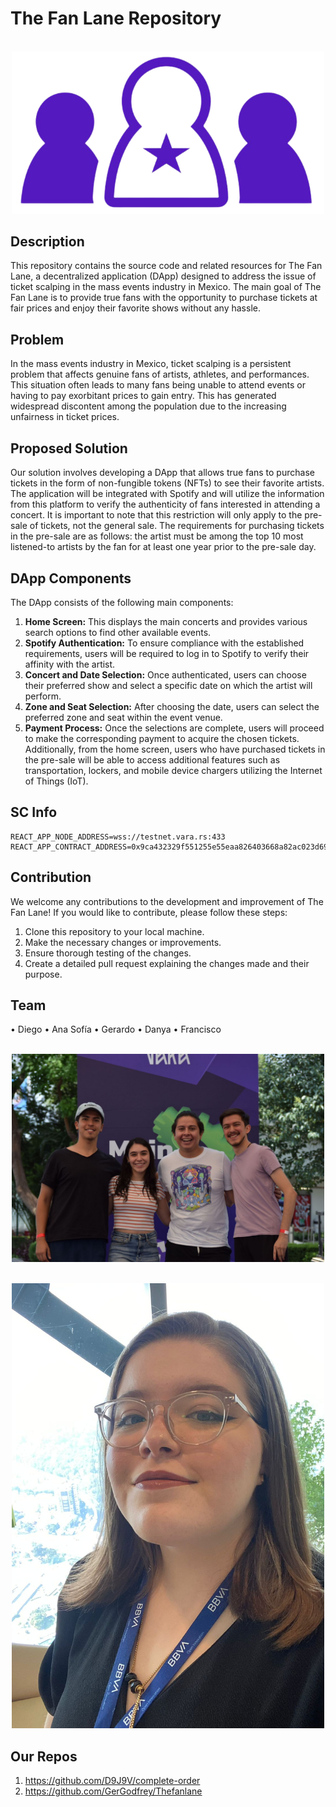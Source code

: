 # The Fan Lane Repository
<p align="center">
    <br>
    <img src="pages/img/logo_fanlane.png" width="500"/>
    <br>
<p>

## Description
This repository contains the source code and related resources for The Fan Lane, a decentralized application (DApp) designed to address the issue of ticket scalping in the mass events industry in Mexico. The main goal of The Fan Lane is to provide true fans with the opportunity to purchase tickets at fair prices and enjoy their favorite shows without any hassle.
## Problem
In the mass events industry in Mexico, ticket scalping is a persistent problem that affects genuine fans of artists, athletes, and performances. This situation often leads to many fans being unable to attend events or having to pay exorbitant prices to gain entry. This has generated widespread discontent among the population due to the increasing unfairness in ticket prices.
## Proposed Solution
Our solution involves developing a DApp that allows true fans to purchase tickets in the form of non-fungible tokens (NFTs) to see their favorite artists. The application will be integrated with Spotify and will utilize the information from this platform to verify the authenticity of fans interested in attending a concert. It is important to note that this restriction will only apply to the pre-sale of tickets, not the general sale. The requirements for purchasing tickets in the pre-sale are as follows: the artist must be among the top 10 most listened-to artists by the fan for at least one year prior to the pre-sale day.
## DApp Components
The DApp consists of the following main components:
1.	**Home Screen:** This displays the main concerts and provides various search options to find other available events.
2.	**Spotify Authentication:** To ensure compliance with the established requirements, users will be required to log in to Spotify to verify their affinity with the artist.
3.	**Concert and Date Selection:** Once authenticated, users can choose their preferred show and select a specific date on which the artist will perform.
4.	**Zone and Seat Selection:** After choosing the date, users can select the preferred zone and seat within the event venue.
5.	**Payment Process:** Once the selections are complete, users will proceed to make the corresponding payment to acquire the chosen tickets.
Additionally, from the home screen, users who have purchased tickets in the pre-sale will be able to access additional features such as transportation, lockers, and mobile device chargers utilizing the Internet of Things (IoT).

## SC Info
    REACT_APP_NODE_ADDRESS=wss://testnet.vara.rs:433
    REACT_APP_CONTRACT_ADDRESS=0x9ca432329f551255e55eaa826403668a82ac023d690a51012fc478ab4453a8d2
## Contribution
We welcome any contributions to the development and improvement of The Fan Lane! If you would like to contribute, please follow these steps:
1.	Clone this repository to your local machine.
2.	Make the necessary changes or improvements.
3.	Ensure thorough testing of the changes.
4.	Create a detailed pull request explaining the changes made and their purpose.
## Team
•	Diego
•	Ana Sofía
•	Gerardo
•	Danya
•	Francisco
<p align="center">
    <br>
    <img src="pages/img/todos.jpeg" width="500"/>
    <br>
<p>

<p align="center">
    <br>
    <img src="pages/img/todos2.jpeg" width="500"/>
    <br>
<p>


## Our Repos 

1. https://github.com/D9J9V/complete-order
2. https://github.com/GerGodfrey/Thefanlane
   



